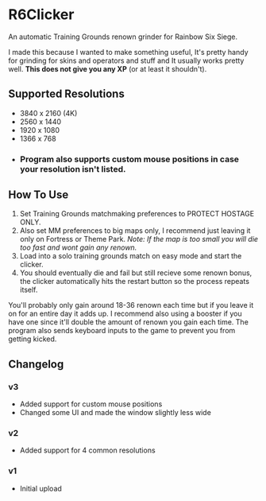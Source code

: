 # R6Clicker
An automatic Training Grounds renown grinder for Rainbow Six Siege.

I made this because I wanted to make something useful, It's pretty handy for grinding for skins and operators and stuff and It usually works pretty well.
**This does not give you any XP** (or at least it shouldn't).

## Supported Resolutions
- 3840 x 2160 (4K)
- 2560 x 1440
- 1920 x 1080
- 1366 x 768
- ### Program also supports custom mouse positions in case your resolution isn't listed.

## How To Use
1. Set Training Grounds matchmaking preferences to PROTECT HOSTAGE ONLY.
2. Also set MM preferences to big maps only, I recommend just leaving it only on Fortress or Theme Park.
_Note: If the map is too small you will die too fast and wont gain any renown._
3. Load into a solo training grounds match on easy mode and start the clicker.
4. You should eventually die and fail but still recieve some renown bonus, the clicker automatically hits the restart button so the process repeats itself.

You'll probably only gain around 18-36 renown each time but if you leave it on for an entire day it adds up. I recommend also using a booster if you have one since it'll double the amount of renown you gain each time.
The program also sends keyboard inputs to the game to prevent you from getting kicked.

## Changelog
### v3
- Added support for custom mouse positions
- Changed some UI and made the window slightly less wide
### v2
- Added support for 4 common resolutions
### v1
- Initial upload
